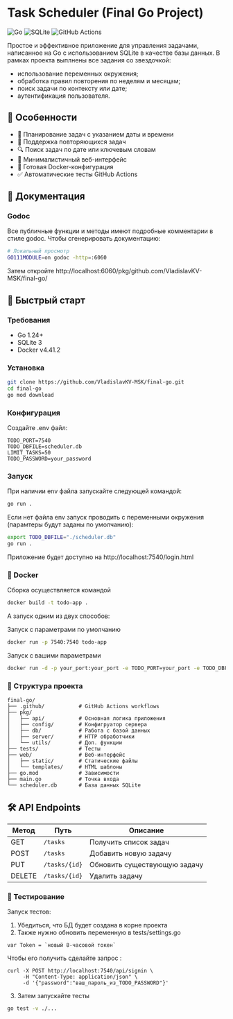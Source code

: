 # Task Scheduler (Final Go Project)

![Go](https://img.shields.io/badge/Go-1.24-blue)
![SQLite](https://img.shields.io/badge/SQLite-3-lightgrey)
![GitHub Actions](https://img.shields.io/badge/GitHub_Actions-passing-brightgreen)

Простое и эффективное приложение для управления задачами, написанное на Go с использованием SQLite в качестве базы данных.
В рамках проекта выплнены все задания со звездочкой:

- использование переменных окружения;
- обработка правил повторения по неделям и месяцам;
- поиск задачи по контексту или дате;
- аутентификация пользователя.

## 📌 Особенности

- 📅 Планирование задач с указанием даты и времени
- 🔄 Поддержка повторяющихся задач
- 🔍 Поиск задач по дате или ключевым словам
- 📱 Минималистичный веб-интерфейс
- 🐳 Готовая Docker-конфигурация
- ✅ Автоматические тесты GitHub Actions


## 📖 Документация

### Godoc
Все публичные функции и методы имеют подробные комментарии в стиле godoc. Чтобы сгенерировать документацию:


```bash
# Локальный просмотр
GO111MODULE=on godoc -http=:6060
```
Затем откройте http://localhost:6060/pkg/github.com/VladislavKV-MSK/final-go/



## 🚀 Быстрый старт

### Требования
- Go 1.24+
- SQLite 3
- Docker v4.41.2
  
### Установка
```bash
git clone https://github.com/VladislavKV-MSK/final-go.git
cd final-go
go mod download
```

### Конфигурация
Создайте .env файл:
```
TODO_PORT=7540
TODO_DBFILE=scheduler.db 
LIMIT_TASKS=50
TODO_PASSWORD=your_password
```
### Запуск
При наличии env файла запускайте следующей командой:
```bash
go run .
```

Если нет файла env запуск проводить с переменными окружения (парамтеры будут заданы по умолчанию):
```bash
export TODO_DBFILE="./scheduler.db"
go run .
```
Приложение будет доступно на http://localhost:7540/login.html

### 🐳 Docker
Сборка осуществляется командой 
```bash
docker build -t todo-app .
```
А запуск одним из двух способов:

Запуск с параметрами по умолчанию
```bash
docker run -p 7540:7540 todo-app
```

Запуск с вашими параметрами
```bash
docker run -d -p your_port:your_port -e TODO_PORT=your_port -e TODO_DBFILE=/data/your_path -e TODO_LIMIT_TASKS=your_limit -e TODO_PASSWORD=your_password todo-app
```

### 📂 Структура проекта
```text
final-go/
├── .github/           # GitHub Actions workflows
├── pkg/
│   ├── api/           # Основная логика приложения
│   ├── config/        # Конфигруатор сервера
│   ├── db/            # Работа с базой данных
│   ├── server/        # HTTP обработчики
│   └── utils/         # Доп. функции
├── tests/             # Тесты
├── web/               # Веб-интерфейс
│   ├── static/        # Статические файлы
│   └── templates/     # HTML шаблоны
├── go.mod             # Зависимости
├── main.go            # Точка входа
└── scheduler.db       # База данных SQLite
```

## 🛠️ API Endpoints

| Метод  | Путь           | Описание                      |
|--------|----------------|-------------------------------|
| GET    | `/tasks`       | Получить список задач         |
| POST   | `/tasks`       | Добавить новую задачу         |
| PUT    | `/tasks/{id}`  | Обновить существующую задачу  |
| DELETE | `/tasks/{id}`  | Удалить задачу                |


### 🤖 Тестирование
Запуск тестов:
1. Убедиться, что БД будет создана в корне проекта
2. Также нужно обновить переменную в tests/settings.go

```
var Token = `новый 8-часовой токен`
```

Чтобы его получить сделайте запрос :

```
curl -X POST http://localhost:7540/api/signin \
     -H "Content-Type: application/json" \
     -d '{"password":"ваш_пароль_из_TODO_PASSWORD"}'
```
3. Затем запускайте тесты

```bash
go test -v ./...
```



